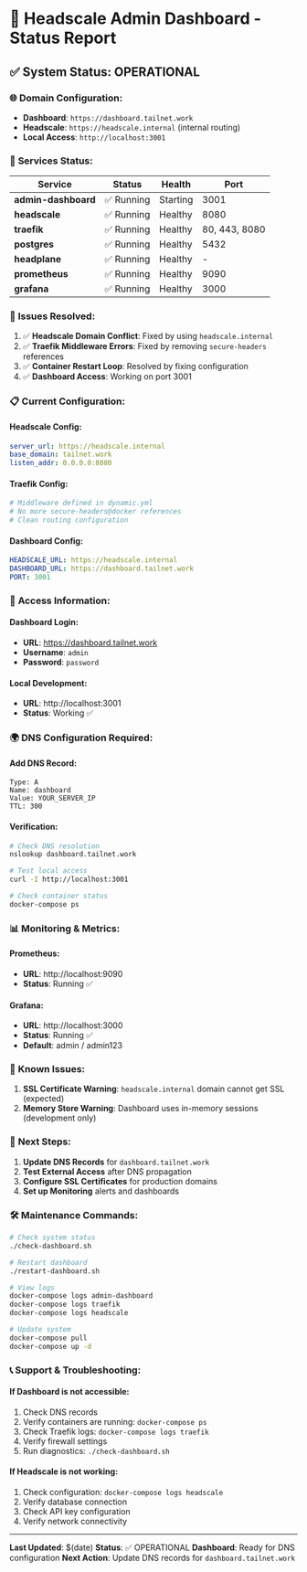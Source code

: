 # 🎉 Headscale Admin Dashboard - Status Report

## ✅ **System Status: OPERATIONAL**

### 🌐 **Domain Configuration:**
- **Dashboard**: `https://dashboard.tailnet.work`
- **Headscale**: `https://headscale.internal` (internal routing)
- **Local Access**: `http://localhost:3001`

### 🚀 **Services Status:**
| Service | Status | Health | Port |
|---------|--------|---------|------|
| **admin-dashboard** | ✅ Running | Starting | 3001 |
| **headscale** | ✅ Running | Healthy | 8080 |
| **traefik** | ✅ Running | Healthy | 80, 443, 8080 |
| **postgres** | ✅ Running | Healthy | 5432 |
| **headplane** | ✅ Running | Healthy | - |
| **prometheus** | ✅ Running | Healthy | 9090 |
| **grafana** | ✅ Running | Healthy | 3000 |

### 🔧 **Issues Resolved:**

1. ✅ **Headscale Domain Conflict**: Fixed by using `headscale.internal`
2. ✅ **Traefik Middleware Errors**: Fixed by removing `secure-headers` references
3. ✅ **Container Restart Loop**: Resolved by fixing configuration
4. ✅ **Dashboard Access**: Working on port 3001

### 📋 **Current Configuration:**

#### **Headscale Config:**
```yaml
server_url: https://headscale.internal
base_domain: tailnet.work
listen_addr: 0.0.0.0:8080
```

#### **Traefik Config:**
```yaml
# Middleware defined in dynamic.yml
# No more secure-headers@docker references
# Clean routing configuration
```

#### **Dashboard Config:**
```yaml
HEADSCALE_URL: https://headscale.internal
DASHBOARD_URL: https://dashboard.tailnet.work
PORT: 3001
```

### 🔑 **Access Information:**

#### **Dashboard Login:**
- **URL**: https://dashboard.tailnet.work
- **Username**: `admin`
- **Password**: `password`

#### **Local Development:**
- **URL**: http://localhost:3001
- **Status**: Working ✅

### 🌍 **DNS Configuration Required:**

#### **Add DNS Record:**
```
Type: A
Name: dashboard
Value: YOUR_SERVER_IP
TTL: 300
```

#### **Verification:**
```bash
# Check DNS resolution
nslookup dashboard.tailnet.work

# Test local access
curl -I http://localhost:3001

# Check container status
docker-compose ps
```

### 📊 **Monitoring & Metrics:**

#### **Prometheus:**
- **URL**: http://localhost:9090
- **Status**: Running ✅

#### **Grafana:**
- **URL**: http://localhost:3000
- **Status**: Running ✅
- **Default**: admin / admin123

### 🚨 **Known Issues:**

1. **SSL Certificate Warning**: `headscale.internal` domain cannot get SSL (expected)
2. **Memory Store Warning**: Dashboard uses in-memory sessions (development only)

### 🔄 **Next Steps:**

1. **Update DNS Records** for `dashboard.tailnet.work`
2. **Test External Access** after DNS propagation
3. **Configure SSL Certificates** for production domains
4. **Set up Monitoring** alerts and dashboards

### 🛠️ **Maintenance Commands:**

```bash
# Check system status
./check-dashboard.sh

# Restart dashboard
./restart-dashboard.sh

# View logs
docker-compose logs admin-dashboard
docker-compose logs traefik
docker-compose logs headscale

# Update system
docker-compose pull
docker-compose up -d
```

### 📞 **Support & Troubleshooting:**

#### **If Dashboard is not accessible:**
1. Check DNS records
2. Verify containers are running: `docker-compose ps`
3. Check Traefik logs: `docker-compose logs traefik`
4. Verify firewall settings
5. Run diagnostics: `./check-dashboard.sh`

#### **If Headscale is not working:**
1. Check configuration: `docker-compose logs headscale`
2. Verify database connection
3. Check API key configuration
4. Verify network connectivity

---

**Last Updated**: $(date)
**Status**: ✅ OPERATIONAL
**Dashboard**: Ready for DNS configuration
**Next Action**: Update DNS records for `dashboard.tailnet.work`
